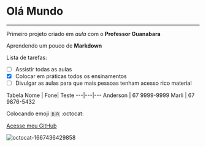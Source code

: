 # Olá Mundo
***
 Primeiro projeto criado em *aula* com o **Professor Guanabara**
 
 Aprendendo um pouco de **Markdown**
 
 Lista de tarefas:
 - [ ] Assistir todas as aulas
 - [x] Colocar em práticas todos os ensinamentos
 - [ ] Divulgar as aulas para que mais pessoas tenham acesso rico material

Tabela
Nome | Fone| Teste
---|---|---
Anderson | 67 9999-9999
Marli | 67 9876-5432

Colocando emoji 🇧🇷 :octocat:


[Acesse meu GitHub](https://anderson-snow.github.io)

![octocat-1667436429858](https://user-images.githubusercontent.com/105253148/199628426-3d7f4a38-5b9b-410b-bf8a-e575002fa567.png)
